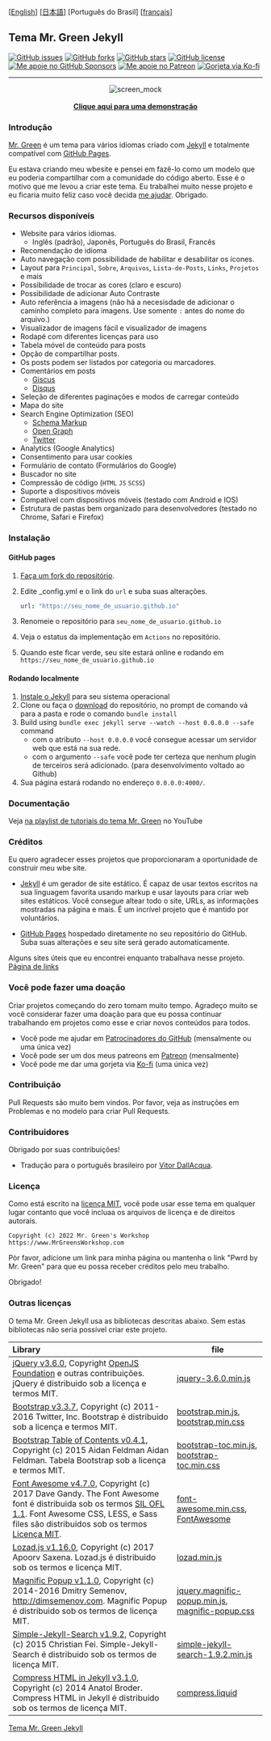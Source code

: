 [[English](https://github.com/MrGreensWorkshop/MrGreen-JekyllTheme/blob/main/README.md#readme)] [[日本語](https://github.com/MrGreensWorkshop/MrGreen-JekyllTheme/blob/main/README-jp.md#readme)] [Português do Brasil] [[français](https://github.com/MrGreensWorkshop/MrGreen-JekyllTheme/blob/main/README-fr.md#readme)]

## Tema Mr. Green Jekyll

<!-- readme -->

[<img src="https://img.shields.io/github/issues/MrGreensWorkshop/MrGreen-JekyllTheme" alt="GitHub issues" data-no-image-viewer>](https://github.com/MrGreensWorkshop/MrGreen-JekyllTheme/issues)
[<img src="https://img.shields.io/github/forks/MrGreensWorkshop/MrGreen-JekyllTheme" alt="GitHub forks" data-no-image-viewer>](https://github.com/MrGreensWorkshop/MrGreen-JekyllTheme/blob/main/README.md#readme)
[<img src="https://img.shields.io/github/stars/MrGreensWorkshop/MrGreen-JekyllTheme" alt="GitHub stars" data-no-image-viewer>](https://github.com/MrGreensWorkshop/MrGreen-JekyllTheme/blob/main/README.md#readme)
[<img src="https://img.shields.io/github/license/MrGreensWorkshop/MrGreen-JekyllTheme" alt="GitHub license" data-no-image-viewer>](https://github.com/MrGreensWorkshop/MrGreen-JekyllTheme/blob/main/LICENSE.txt)
[<img src="https://shields.io/badge/Github%20Sponsors-Support%20me-blue?logo=GitHub+Sponsors" alt="Me apoie no GitHub Sponsors" data-no-image-viewer>](https://github.com/sponsors/MrGreensWorkshop "Me apoie no GitHub Sponsors")
[<img src="https://shields.io/badge/Patreon-Support%20me-blue?logo=Patreon" alt="Me apoie no Patreon" data-no-image-viewer>](https://patreon.com/MrGreensWorkshop "Me apoie no Patreon")
[<img src="https://shields.io/badge/Ko--fi-Tip%20me-blue?logo=kofi" alt="Gorjeta via Ko-fi" data-no-image-viewer>](https://ko-fi.com/MrGreensWorkshop "Gorjeta via Ko-fi")

---

<div align="center">
  <img src="https://jekyll-theme-mrgreen-demo.mrgreensworkshop.com/assets/img/posts/mock1.jpg" max-height="500" alt="screen_mock">
  <br><br>
  <a href="https://jekyll-theme-mrgreen-demo.mrgreensworkshop.com/pt" style="font-weight: bold;" >Clique aqui para uma demonstração</a>
</div>


### Introdução

<!-- outline-start -->

[Mr. Green](https://github.com/MrGreensWorkshop/MrGreen-JekyllTheme) é um tema para vários idiomas criado com [Jekyll](https://jekyllrb.com/) e totalmente compatível com [GitHub Pages](https://pages.github.com/).

<!-- outline-end -->

Eu estava criando meu wbesite e pensei em fazê-lo como um modelo que eu poderia compartilhar com a comunidade do código aberto. Esse é o motivo que me levou a criar este tema. Eu trabalhei muito nesse projeto e eu ficaria muito feliz caso você decida [me ajudar](#você-pode-fazer-uma-doação). Obrigado.

### Recursos disponíveis

- Website para vários idiomas.
  - Inglês (padrão), Japonês, Português do Brasil, Francês
- Recomendação de idioma
- Auto navegação com possibilidade de habilitar e desabilitar os ícones.
- Layout para `Principal`, `Sobre`, `Arquivos`, `Lista-de-Posts`, `Links`, `Projetos` e mais
- Possibilidade de trocar as cores (claro e escuro)
- Possibilidade de adicionar Auto Contraste
- Auto referência a imagens (não há a necesisdade de adicionar o caminho completo para imagens. Use somente `:` antes do nome do arquivo.)
- Visualizador de imagens fácil e visualizador de imagens
- Rodapé com diferentes licenças para uso
- Tabela móvel de conteúdo para posts
- Opção de compartilhar posts.
- Os posts podem ser listados por categoria ou marcadores.
- Comentários em posts
  - [Giscus](https://giscus.app)
  - [Disqus](https://disqus.com)
- Seleção de diferentes paginações e modos de carregar conteúdo
- Mapa do site
- Search Engine Optimization (SEO)
  - [Schema Markup](https://schema.org)
  - [Open Graph](https://ogp.me/)
  - [Twitter](https://developer.twitter.com/en/docs/twitter-for-websites/cards/overview/summary)
- Analytics (Google Analytics)
- Consentimento para usar cookies
- Formulário de contato (Formulários do Google)
- Buscador no site
- Compressão de código (`HTML` `JS` `SCSS`)
- Suporte a dispositivos móveis
- Compatível com dispositivos móveis (testado com Android e IOS)
- Estrutura de pastas bem organizado para desenvolvedores (testado no Chrome, Safari e Firefox)

### Instalação

#### GitHub pages

1. [Faça um fork do repositório](https://github.com/MrGreensWorkshop/MrGreen-JekyllTheme/fork).
1. Edite \_config.yml e o link do `url` e suba suas alterações.

   ```yaml
   url: "https://seu_nome_de_usuario.github.io"
   ```

1. Renomeie o repositório para `seu_nome_de_usuario.github.io`
1. Veja o estatus da implementação em `Actions` no repositório.
1. Quando este ficar verde, seu site estará online e rodando em `https://seu_nome_de_usuario.github.io`

#### Rodando localmente

1. [Instale o Jekyll](https://jekyllrb.com/docs/installation/) para seu sistema operacional
1. Clone ou faça o [download](https://github.com/MrGreensWorkshop/MrGreen-JekyllTheme/releases/latest) do repositório, no prompt de comando vá para a pasta e rode o comando `bundle install`
1. Build using `bundle exec jekyll serve --watch --host 0.0.0.0 --safe` command
    - com o atributo `--host 0.0.0.0` você consegue acessar um servidor web que está na sua rede.
    - com o argumento `--safe` você pode ter certeza que nenhum plugin de terceiros será adicionado. (para desenvolvimento voltado ao Github)
1. Sua página estará rodando no endereço `0.0.0.0:4000/`.

### Documentação

Veja [na playlist de tutoriais do tema Mr. Green](https://www.youtube.com/playlist?list=PLAymxPbYHgl-fFy5can7uZBMJtFWVcphD) no YouTube

### Créditos

Eu quero agradecer esses projetos que proporcionaram a oportunidade de construir meu wbe site.

- [Jekyll](https://jekyllrb.com/) é um gerador de site estático. É capaz de usar textos escritos na sua linguagem favorita usando markup e usar layouts para criar web sites estáticos. Você consegue altear todo o site, URLs, as informações mostradas na página e mais. É um incrível projeto que é mantido por voluntários.

- [GitHub Pages](https://pages.github.com/) hospedado diretamente no seu repositório do GitHub. Suba suas alterações e seu site será gerado automaticamente.

Alguns sites úteis que eu encontrei enquanto trabalhava nesse projeto. [Página de links](https://jekyll-theme-mrgreen-demo.mrgreensworkshop.com/pt/tabs/links.html)

### Você pode fazer uma doação

Criar projetos começando do zero tomam muito tempo. Agradeço muito se você considerar fazer uma doação para que eu possa continuar trabalhando em projetos como esse e criar novos conteúdos para todos.

- Você pode me ajudar em [Patrocinadores do GitHub](https://github.com/sponsors/MrGreensWorkshop "Contribua com meu trabalho em Patrocinadores do GitHub") (mensalmente ou uma única vez)
- Você pode ser um dos meus patreons em [Patreon](https://patreon.com/MrGreensWorkshop "Seja meu Patron") (mensalmente)
- Você pode me dar uma gorjeta via [Ko-fi](https://ko-fi.com/MrGreensWorkshop "Contribua Ko-fi") (uma única vez)

### Contribuição

Pull Requests são muito bem vindos. Por favor, veja as instruções em Problemas e no modelo para criar Pull Requests.

### Contribuidores

Obrigado por suas contribuições!

- Tradução para o português brasileiro por [Vitor DallAcqua](https://github.com/fandangos).

### Licença

Como está escrito na [licença MIT](https://github.com/MrGreensWorkshop/MrGreen-JekyllTheme/blob/main/LICENSE.txt), você pode usar esse tema em qualquer lugar contanto que você incluaa os arquivos de licença e de direitos autorais.

`Copyright (c) 2022 Mr. Green's Workshop https://www.MrGreensWorkshop.com`

Pòr favor, adicione um link para minha página ou mantenha o link "Pwrd by Mr. Green" para que eu possa receber créditos pelo meu trabalho.

Obrigado!

### Outras licenças

O tema Mr. Green Jekyll usa as bibliotecas descritas abaixo. Sem estas bibliotecas não seria possível criar este projeto.

| Library                              | file |
| :----------------------------------- | ---- |
| [jQuery v3.6.0](https://github.com/jquery/jquery/tree/3.6.0), Copyright [OpenJS Foundation](https://openjsf.org) e outras contribuições. jQuery é distribuido sob a licença e termos MIT. | [jquery-3.6.0.min.js](https://github.com/MrGreensWorkshop/MrGreen-JekyllTheme/blob/main/assets/js/jquery-3.6.0.min.js) |
| [Bootstrap v3.3.7](https://github.com/twbs/bootstrap/tree/v3.3.7), Copyright (c) 2011-2016 Twitter, Inc. Bootstrap é distribuido sob a licença e termos MIT. | [bootstrap.min.js](https://github.com/MrGreensWorkshop/MrGreen-JekyllTheme/blob/main/assets/js/bootstrap.min.js), [bootstrap.min.css](assets/css/bootstrap.min.css) |
| [Bootstrap Table of Contents v0.4.1](https://github.com/afeld/bootstrap-toc/tree/v0.4.1), Copyright (c) 2015 Aidan Feldman Aidan Feldman. Tabela Bootstrap sob a licença e termos MIT. | [bootstrap-toc.min.js](https://github.com/MrGreensWorkshop/MrGreen-JekyllTheme/blob/main/assets/js/bootstrap-toc.min.js), [bootstrap-toc.min.css](assets/css/bootstrap-toc.min.css) |
| [Font Awesome v4.7.0](https://github.com/FortAwesome/Font-Awesome/tree/v4.7.0), Copyright (c) 2017 Dave Gandy. The Font Awesome font é distribuida sob os termos [SIL OFL 1.1](http://scripts.sil.org/OFL). Font Awesome CSS, LESS, e Sass files são distribuidos sob os termos [Licença MIT](https://opensource.org/licenses/mit-license.html). | [font-awesome.min.css](https://github.com/MrGreensWorkshop/MrGreen-JekyllTheme/blob/main/assets/css/font-awesome.min.css), [FontAwesome](https://github.com/MrGreensWorkshop/MrGreen-JekyllTheme/blob/main/assets/fonts/) |
| [Lozad.js v1.16.0](https://github.com/ApoorvSaxena/lozad.js/tree/v1.16.0), Copyright (c) 2017 Apoorv Saxena. Lozad.js é distribuido sob os termos e licença MIT. | [lozad.min.js](https://github.com/MrGreensWorkshop/MrGreen-JekyllTheme/blob/main/assets/js/lozad.min.js) |
| [Magnific Popup v1.1.0](https://github.com/dimsemenov/Magnific-Popup/tree/1.1.0), Copyright (c) 2014-2016 Dmitry Semenov, http://dimsemenov.com. Magnific Popup é distribuido sob os termos de licença MIT. | [jquery.magnific-popup.min.js](https://github.com/MrGreensWorkshop/MrGreen-JekyllTheme/blob/main/assets/js/jquery.magnific-popup.min.js), [magnific-popup.css](assets/css/magnific-popup.css) |
| [Simple-Jekyll-Search v1.9.2](https://github.com/christian-fei/Simple-Jekyll-Search/tree/v1.9.2), Copyright (c) 2015 Christian Fei. Simple-Jekyll-Search é distribuido sob os termos de licença MIT. | [simple-jekyll-search-1.9.2.min.js](https://github.com/MrGreensWorkshop/MrGreen-JekyllTheme/blob/main/assets/js/simple-jekyll-search-1.9.2.min.js) |
| [Compress HTML in Jekyll v3.1.0](https://github.com/penibelst/jekyll-compress-html/tree/v3.1.0), Copyright (c) 2014 Anatol Broder. Compress HTML in Jekyll é distribuido sob os termos de licença MIT. | [compress.liquid](https://github.com/MrGreensWorkshop/MrGreen-JekyllTheme/blob/main/_layouts/util/compress.liquid) |

[Tema Mr. Green Jekyll](https://github.com/MrGreensWorkshop/MrGreen-JekyllTheme)
